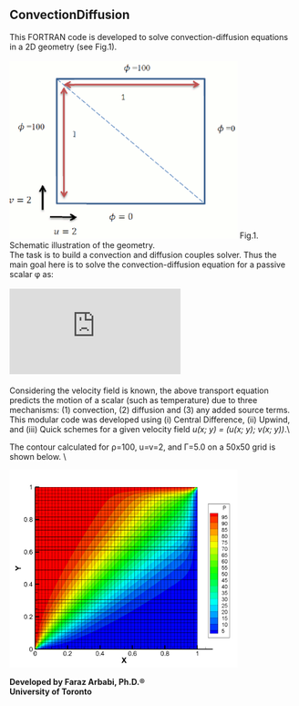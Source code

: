 ## ConvectionDiffusion
This FORTRAN code is developed to solve convection-diffusion equations in a 2D geometry (see Fig.1). \
\
<img src="box.gif" width="400"> 
Fig.1. Schematic illustration of the geometry.
\
The task is to build a convection and diffusion couples solver. Thus the main goal here is to solve the convection-diffusion equation for a passive scalar φ as:\
\
![img](http://latex.codecogs.com/svg.latex?%5Crho%5Cmathbf%7Bu%7D%5Cnabla%5Cphi%3D%5CGamma%5Cnabla%5E2+%5Cphi%2BS_%7B%5Cphi%7D)\
\
Considering the velocity field is known, the above transport equation predicts the motion of a scalar (such as temperature) due to three mechanisms: (1) convection, (2) diffusion and (3) any added source terms. \
This modular code was developed using (i) Central Difference, (ii) Upwind, and (iii) Quick schemes for a given velocity field _u(x; y) = (u(x; y); v(x; y))_.\

The contour calculated for ρ=100, u=v=2, and Г=5.0 on a 50x50 grid is shown below. \

<img src="result.png" width="400"> 

**Developed by Faraz Arbabi, Ph.D.®\
University of Toronto**
